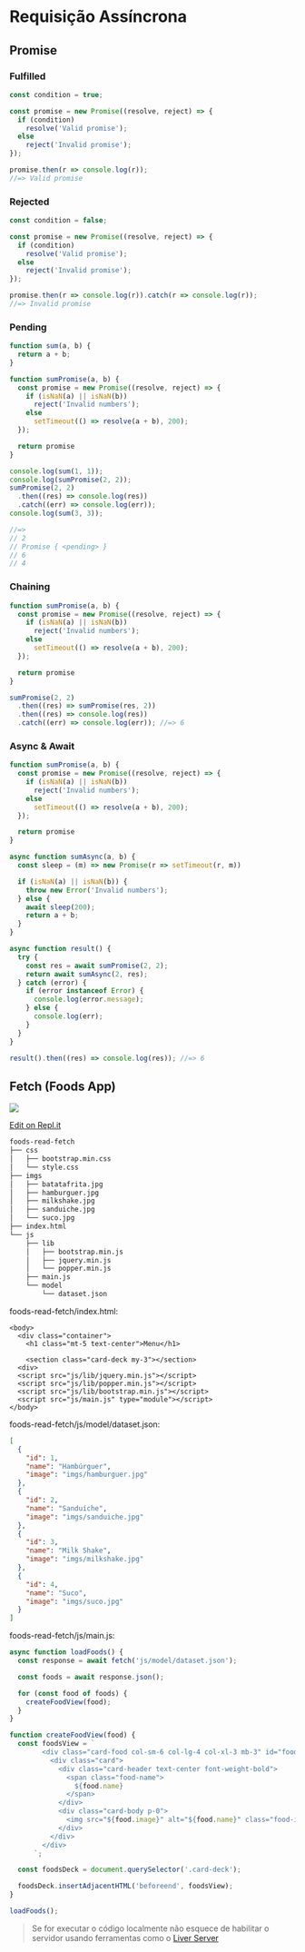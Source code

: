 # Requisição Assíncrona

## Promise

### Fulfilled

```js
const condition = true;

const promise = new Promise((resolve, reject) => {
  if (condition)
    resolve('Valid promise');
  else
    reject('Invalid promise');
});

promise.then(r => console.log(r));
//=> Valid promise
```

### Rejected

```js
const condition = false;

const promise = new Promise((resolve, reject) => {
  if (condition)
    resolve('Valid promise');
  else
    reject('Invalid promise');
});

promise.then(r => console.log(r)).catch(r => console.log(r));
//=> Invalid promise
```

### Pending

```js
function sum(a, b) {
  return a + b;
}

function sumPromise(a, b) {
  const promise = new Promise((resolve, reject) => {
    if (isNaN(a) || isNaN(b))
      reject('Invalid numbers');
    else
      setTimeout(() => resolve(a + b), 200);
  });

  return promise
}

console.log(sum(1, 1));
console.log(sumPromise(2, 2));
sumPromise(2, 2)
  .then((res) => console.log(res))
  .catch((err) => console.log(err));
console.log(sum(3, 3));

//=>
// 2
// Promise { <pending> }
// 6
// 4
```

### Chaining

```js
function sumPromise(a, b) {
  const promise = new Promise((resolve, reject) => {
    if (isNaN(a) || isNaN(b))
      reject('Invalid numbers');
    else
      setTimeout(() => resolve(a + b), 200);
  });

  return promise
}

sumPromise(2, 2)
  .then((res) => sumPromise(res, 2))
  .then((res) => console.log(res))
  .catch((err) => console.log(err)); //=> 6
```

### Async & Await

```js
function sumPromise(a, b) {
  const promise = new Promise((resolve, reject) => {
    if (isNaN(a) || isNaN(b))
      reject('Invalid numbers');
    else
      setTimeout(() => resolve(a + b), 200);
  });

  return promise
}

async function sumAsync(a, b) {
  const sleep = (m) => new Promise(r => setTimeout(r, m))

  if (isNaN(a) || isNaN(b)) {
    throw new Error('Invalid numbers');
  } else {
    await sleep(200);
    return a + b;
  }
}

async function result() {
  try {
    const res = await sumPromise(2, 2);
    return await sumAsync(2, res);
  } catch (error) {
    if (error instanceof Error) {
      console.log(error.message);
    } else {
      console.log(err);
    }
  }
}

result().then((res) => console.log(res)); //=> 6
```


## Fetch (Foods App)

[![](/imgs/classnotes/11/foods-read-fetch.png)](https://foods-read-fetch.lucachaves.repl.co/)

[Edit on Repl.it](https://replit.com/@lucachaves/foods-read-fetch?v=1)

```txt
foods-read-fetch
├── css
│   ├── bootstrap.min.css
│   └── style.css
├── imgs
│   ├── batatafrita.jpg
│   ├── hamburguer.jpg
│   ├── milkshake.jpg
│   ├── sanduiche.jpg
│   └── suco.jpg
├── index.html
└── js
    ├── lib
    │   ├── bootstrap.min.js
    │   ├── jquery.min.js
    │   └── popper.min.js
    ├── main.js
    └── model
        └── dataset.json
```

foods-read-fetch/index.html:
```markup
<body>
  <div class="container">
    <h1 class="mt-5 text-center">Menu</h1>

    <section class="card-deck my-3"></section>
  <div>
  <script src="js/lib/jquery.min.js"></script>
  <script src="js/lib/popper.min.js"></script>
  <script src="js/lib/bootstrap.min.js"></script>
  <script src="js/main.js" type="module"></script>
</body>
```

foods-read-fetch/js/model/dataset.json:
```json
[
  {
    "id": 1,
    "name": "Hambúrguer",
    "image": "imgs/hamburguer.jpg"
  },
  {
    "id": 2,
    "name": "Sanduíche",
    "image": "imgs/sanduiche.jpg"
  },
  {
    "id": 3,
    "name": "Milk Shake",
    "image": "imgs/milkshake.jpg"
  },
  {
    "id": 4,
    "name": "Suco",
    "image": "imgs/suco.jpg"
  }
]
```

foods-read-fetch/js/main.js:
```js
async function loadFoods() {
  const response = await fetch('js/model/dataset.json');

  const foods = await response.json();

  for (const food of foods) {
    createFoodView(food);
  }
}

function createFoodView(food) {
  const foodsView = `
        <div class="card-food col-sm-6 col-lg-4 col-xl-3 mb-3" id="food-${food.id}">
          <div class="card">
            <div class="card-header text-center font-weight-bold">
              <span class="food-name">
                ${food.name}
              </span>
            </div>
            <div class="card-body p-0">
              <img src="${food.image}" alt="${food.name}" class="food-image w-100">
            </div>
          </div>
        </div>
      `;

  const foodsDeck = document.querySelector('.card-deck');

  foodsDeck.insertAdjacentHTML('beforeend', foodsView);
}

loadFoods();
```

> Se for executar o código localmente não esquece de habilitar o servidor usando ferramentas como o [Liver Server](https://marketplace.visualstudio.com/items?itemName=ritwickdey.LiveServer)
